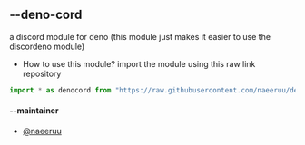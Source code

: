 ## --deno-cord
a discord module for deno (this module just makes it easier to use the discordeno module)

- How to use this module?
import the module using this raw link repository
```js
import * as denocord from "https://raw.githubusercontent.com/naeeruu/denocord/main/mod.ts";
```

#### --maintainer
- [@naeeruu](https://github.com/naeeruu)

